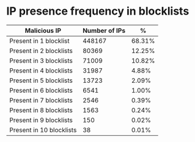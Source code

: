 # IP presence frequency in blocklists
| Malicious IP | Number of IPs | % |
|----|----|----|
| Present in 1 blocklist | 448167 | 68.31% |
| Present in 2 blocklists | 80369 | 12.25% |
| Present in 3 blocklists | 71009 | 10.82% |
| Present in 4 blocklists | 31987 | 4.88% |
| Present in 5 blocklists | 13723 | 2.09% |
| Present in 6 blocklists | 6541 | 1.00% |
| Present in 7 blocklists | 2546 | 0.39% |
| Present in 8 blocklists | 1563 | 0.24% |
| Present in 9 blocklists | 150 | 0.02% |
| Present in 10 blocklists | 38 | 0.01% |
